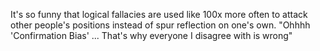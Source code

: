 It's so funny that logical fallacies are used like 100x more often to attack other people's positions instead of spur reflection on one's own. "Ohhhh 'Confirmation Bias' ... That's why everyone I disagree with is wrong"

